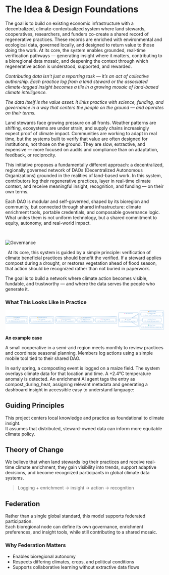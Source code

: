 # The Idea & Design Foundations
The goal is to build on existing economic infrastructure with a decentralized, climate-contextualized system where land stewards, cooperatives, researchers, and funders co-create a shared record of regenerative practices. These records are enriched with environmental and ecological data, governed locally, and designed to return value to those doing the work. At its core, the system enables grounded, real-time verification pathways — generating insight where it matters, contributing to a bioregional data mosaic, and deepening the context through which regenerative action is understood, supported, and rewarded.

_Contributing data isn't just a reporting task — it’s an act of collective authorship. 
Each practice log from a land steward or the associated climate-tagged insight becomes a tile in a growing mosaic of land-based climate intelligence._ 

_The data itself is the value asset: it links practice with science, funding, and governance in a way that centers the people on the ground — and operates on their terms._

Land stewards face growing pressure on all fronts. Weather patterns are shifting, ecosystems are under strain, and supply chains increasingly expect proof of climate impact. Communities are working to adapt in real time,  but the systems built to verify that value are often designed for institutions, not those on the ground. They are slow, extractive, and expensive — more focused on audits and compliance than on adaptation, feedback, or reciprocity.

This initiative proposes a fundamentally different approach: a decentralized, regionally governed network of DAOs (Decentralized Autonomous Organizations) grounded in the realities of land-based work. In this system, contributors log their regenerative practices, layer in real-time climate context, and receive meaningful insight, recognition, and funding — on their own terms.

Each DAO is modular and self-governed, shaped by its bioregion and community, but connected through shared infrastructure: climate enrichment tools, portable credentials, and composable governance logic. What unites them is not uniform technology, but a shared commitment to equity, autonomy, and real-world impact.

&nbsp; 


![Governance](../diagrams/image.avif)

&nbsp; 
At its core, this system is guided by a simple principle: verification of climate beneficial practices should benefit the verified. If a steward applies compost during a drought, or restores vegetation ahead of flood season, that action should be recognized rather than not buried in paperwork.

The goal is to build a network where climate action becomes visible, fundable, and trustworthy — and where the data serves the people who generate it.

### What This Looks Like in Practice 

![Governance](../diagrams/3xflow.png)


__An example case__ 

A small cooperative in a semi-arid region meets monthly to review practices and coordinate seasonal planning. Members log actions using a simple mobile tool tied to their shared DAO.

In early spring, a composting event is logged on a maize field. The system overlays climate data for that location and time. A +2.4°C temperature anomaly is detected. An enrichment AI agent tags the entry as compost_during_heat, assigning relevant metadata and generating a dashboard insight in accessible easy to understand language:



## Guiding Principles

This project centers local knowledge and practice as foundational to climate insight.  
It assumes that distributed, steward-owned data can inform more equitable climate policy.

## Theory of Change

We believe that when land stewards log their practices and receive real-time climate enrichment,
they gain visibility into trends, support adaptive decisions, and become recognized participants
in global climate data systems.

> Logging + enrichment → insight → action → recognition

## Federation

Rather than a single global standard, this model supports federated participation.  
Each bioregional node can define its own governance, enrichment preferences, and insight tools, 
while still contributing to a shared mosaic.

### Why Federation Matters

- Enables bioregional autonomy
- Respects differing climates, crops, and political conditions
- Supports collaborative learning without extractive data flows
